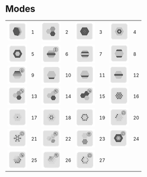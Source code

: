 # Modes

|                                          |     |                                          |     |                                          |     |                                          |     |
| ---------------------------------------- | --- | ---------------------------------------- | --- | ---------------------------------------- | --- | ---------------------------------------- | --- |
| ![Alt text](images/mode_01.png?raw=true) | 1   | ![Alt text](images/mode_02.png?raw=true) | 2   | ![Alt text](images/mode_03.png?raw=true) | 3   | ![Alt text](images/mode_04.png?raw=true) | 4   |
| ![Alt text](images/mode_05.png?raw=true) | 5   | ![Alt text](images/mode_06.png?raw=true) | 6   | ![Alt text](images/mode_07.png?raw=true) | 7   | ![Alt text](images/mode_08.png?raw=true) | 8   |
| ![Alt text](images/mode_09.png?raw=true) | 9   | ![Alt text](images/mode_10.png?raw=true) | 10  | ![Alt text](images/mode_11.png?raw=true) | 11  | ![Alt text](images/mode_12.png?raw=true) | 12  |
| ![Alt text](images/mode_13.png?raw=true) | 13  | ![Alt text](images/mode_14.png?raw=true) | 14  | ![Alt text](images/mode_15.png?raw=true) | 15  | ![Alt text](images/mode_16.png?raw=true) | 16  |
| ![Alt text](images/mode_17.png?raw=true) | 17  | ![Alt text](images/mode_18.png?raw=true) | 18  | ![Alt text](images/mode_19.png?raw=true) | 19  | ![Alt text](images/mode_20.png?raw=true) | 20  |
| ![Alt text](images/mode_21.png?raw=true) | 21  | ![Alt text](images/mode_22.png?raw=true) | 22  | ![Alt text](images/mode_23.png?raw=true) | 23  | ![Alt text](images/mode_24.png?raw=true) | 24  |
| ![Alt text](images/mode_25.png?raw=true) | 25  | ![Alt text](images/mode_26.png?raw=true) | 26  | ![Alt text](images/mode_27.png?raw=true) | 27  |                                          |     |
